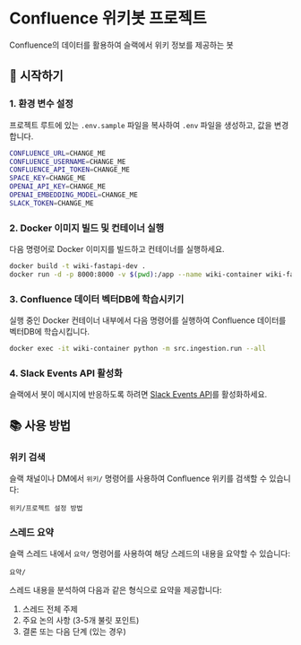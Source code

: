 # Confluence 위키봇 프로젝트

Confluence의 데이터를 활용하여 슬랙에서 위키 정보를 제공하는 봇

## 🚀 시작하기

### 1. 환경 변수 설정

프로젝트 루트에 있는 `.env.sample` 파일을 복사하여 `.env` 파일을 생성하고, 값을 변경합니다.

```bash
CONFLUENCE_URL=CHANGE_ME
CONFLUENCE_USERNAME=CHANGE_ME
CONFLUENCE_API_TOKEN=CHANGE_ME
SPACE_KEY=CHANGE_ME
OPENAI_API_KEY=CHANGE_ME
OPENAI_EMBEDDING_MODEL=CHANGE_ME
SLACK_TOKEN=CHANGE_ME
```

### 2. Docker 이미지 빌드 및 컨테이너 실행

다음 명령어로 Docker 이미지를 빌드하고 컨테이너를 실행하세요.

```bash
docker build -t wiki-fastapi-dev .
docker run -d -p 8000:8000 -v $(pwd):/app --name wiki-container wiki-fastapi-dev
```

### 3. Confluence 데이터 벡터DB에 학습시키기

실행 중인 Docker 컨테이너 내부에서 다음 명령어를 실행하여 Confluence 데이터를 벡터DB에 학습시킵니다.

```bash
docker exec -it wiki-container python -m src.ingestion.run --all
```

### 4. Slack Events API 활성화

슬랙에서 봇이 메시지에 반응하도록 하려면 [Slack Events API](https://api.slack.com/apis/events-api)를 활성화하세요.

## 📚 사용 방법

### 위키 검색

슬랙 채널이나 DM에서 `위키/` 명령어를 사용하여 Confluence 위키를 검색할 수 있습니다:

```
위키/프로젝트 설정 방법
```

### 스레드 요약

슬랙 스레드 내에서 `요약/` 명령어를 사용하여 해당 스레드의 내용을 요약할 수 있습니다:

```
요약/
```

스레드 내용을 분석하여 다음과 같은 형식으로 요약을 제공합니다:
1. 스레드 전체 주제
2. 주요 논의 사항 (3-5개 불릿 포인트)
3. 결론 또는 다음 단계 (있는 경우)

